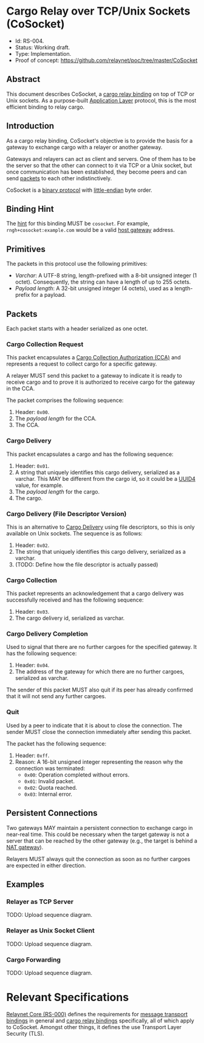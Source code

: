 # Cargo Relay over TCP/Unix Sockets (CoSocket)

- Id: RS-004.
- Status: Working draft.
- Type: Implementation.
- Proof of concept: https://github.com/relaynet/poc/tree/master/CoSocket

## Abstract

This document describes CoSocket, a [cargo relay binding](rs000-core.md#cargo-relay-binding) on top of TCP or Unix sockets. As a purpose-built [Application Layer](https://en.wikipedia.org/wiki/Application_layer) protocol, this is the most efficient binding to relay cargo.

## Introduction

As a cargo relay binding, CoSocket's objective is to provide the basis for a gateway to exchange cargo with a relayer or another gateway.

Gateways and relayers can act as client and servers. One of them has to be the server so that the other can connect to it via TCP or a Unix socket, but once communication has been established, they become peers and can send [packets](#packets) to each other indistinctively.

CoSocket is a [binary protocol](https://en.wikipedia.org/wiki/Binary_protocol) with [little-endian](https://en.wikipedia.org/wiki/Endianness#Little-endian) byte order.

## Binding Hint

The [hint](rs000-core.md#addressing) for this binding MUST be `cosocket`. For example, `rngh+cosocket:example.com` would be a valid [host gateway](rs000-core.md#gateway-messaging-protocol) address.

## Primitives

The packets in this protocol use the following primitives:

- _Varchar_: A UTF-8 string, length-prefixed with a 8-bit unsigned integer (1 octet). Consequently, the string can have a length of up to 255 octets.
- _Payload length_: A 32-bit unsigned integer (4 octets), used as a length-prefix for a payload.

## Packets

Each packet starts with a header serialized as one octet.

### Cargo Collection Request

This packet encapsulates a [Cargo Collection Authorization (CCA)](rs000-core.md#cargo-collection-authorization-cca) and represents a request to collect cargo for a specific gateway.

A relayer MUST send this packet to a gateway to indicate it is ready to receive cargo and to prove it is authorized to receive cargo for the gateway in the CCA.

The packet comprises the following sequence:

1. Header: `0x00`.
1. The _payload length_ for the CCA.
1. The CCA.

### Cargo Delivery

This packet encapsulates a cargo and has the following sequence:

1. Header: `0x01`.
1. A string that uniquely identifies this cargo delivery, serialized as a varchar. This MAY be different from the cargo id, so it could be a [UUID4](https://en.wikipedia.org/wiki/Universally_unique_identifier#Version_4_(random)) value, for example.
1. The _payload length_ for the cargo.
1. The cargo.

### Cargo Delivery (File Descriptor Version)

This is an alternative to [Cargo Delivery](#cargo-delivery) using file descriptors, so this is only available on Unix sockets. The sequence is as follows:

1. Header: `0x02`.
1. The string that uniquely identifies this cargo delivery, serialized as a varchar.
1. (TODO: Define how the file descriptor is actually passed)

### Cargo Collection

This packet represents an acknowledgement that a cargo delivery was successfully received and has the following sequence:

1. Header: `0x03`.
1. The cargo delivery id, serialized as varchar.

### Cargo Delivery Completion

Used to signal that there are no further cargoes for the specified gateway. It has the following sequence:

1. Header: `0x04`.
1. The address of the gateway for which there are no further cargoes, serialized as varchar.

The sender of this packet MUST also quit if its peer has already confirmed that it will not send any further cargoes.

### Quit

Used by a peer to indicate that it is about to close the connection. The sender MUST close the connection immediately after sending this packet.

The packet has the following sequence:

1. Header: `0xff`.
1. Reason: A 16-bit unsigned integer representing the reason why the connection was terminated:
   - `0x00`: Operation completed without errors.
   - `0x01`: Invalid packet.
   - `0x02`: Quota reached.
   - `0x03`: Internal error.

## Persistent Connections

Two gateways MAY maintain a persistent connection to exchange cargo in near-real time. This could be necessary when the target gateway is not a server that can be reached by the other gateway (e.g., the target is behind a [NAT gateway](https://en.wikipedia.org/wiki/Network_address_translation)).

Relayers MUST always quit the connection as soon as no further cargoes are expected in either direction.

## Examples

### Relayer as TCP Server

TODO: Upload sequence diagram.

### Relayer as Unix Socket Client

TODO: Upload sequence diagram.

### Cargo Forwarding

TODO: Upload sequence diagram.

# Relevant Specifications

[Relaynet Core (RS-000)](rs000-core.md) defines the requirements for [message transport bindings](rs000-core.md#message-transport-bindings) in general and [cargo relay bindings](rs000-core.md#cargo-relay-binding) specifically, all of which apply to CoSocket. Amongst other things, it defines the use Transport Layer Security (TLS).
